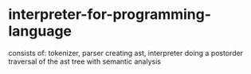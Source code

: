 # interpreter-for-programming-language

consists of:
tokenizer, 
parser creating ast, 
interpreter doing a postorder traversal of the ast tree with semantic analysis
